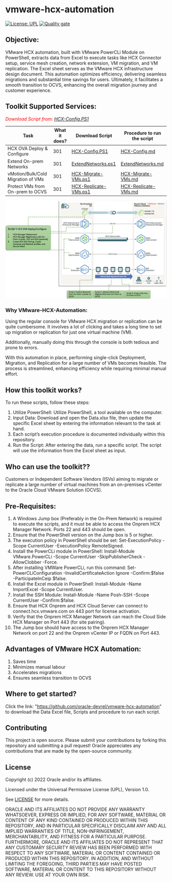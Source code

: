 # vmware-hcx-automation

[![License: UPL](https://img.shields.io/badge/license-UPL-green)](https://img.shields.io/badge/license-UPL-green) [![Quality gate](https://sonarcloud.io/api/project_badges/quality_gate?project=oracle-devrel_vmware-hcx-automation)](https://sonarcloud.io/dashboard?id=oracle-devrel_vmware-hcx-automation)


## Objective:

VMware HCX automation, built with VMware PowerCLi Module on PowerShell, extracts data from Excel to execute tasks like HCX Connector setup, service mesh creation, network extension, VM migration, and VM replication. The Excel sheet serves as the VMware HCX infrastructure design document. This automation optimizes efficiency, delivering seamless migrations and substantial time savings for users. Ultimately, it facilitates a smooth transition to OCVS, enhancing the overall migration journey and customer experience.


## Toolkit Supported Services:
<span style="color:red"> *Download Script from: [HCX-Config.PS1](https://github.com/oracle-devrel/vmware-hcx-automation/blob/develop/HCX-Config.ps1)* </span>


Task | What it does? | Download Script | Procedure to run the script
--- | --- | --- | --- 
HCX OVA Deploy & Configure | 301 | [HCX-Config.PS1](https://github.com/oracle-devrel/vmware-hcx-automation/blob/develop/HCX-Config.ps1) | [HCX-Config.md](https://github.com/oracle-devrel/vmware-hcx-automation/blob/develop/HCX-Config.md) 
Extend On-prem Networks | 301 | [ExtendNetworks.ps1](https://github.com/oracle-devrel/vmware-hcx-automation/blob/develop/ExtendNetworks.ps1) | [ExtendNetworks.md](https://github.com/oracle-devrel/vmware-hcx-automation/blob/develop/ExtendNetworks.md) 
vMotion/Bulk/Cold Migration of VMs | 301 | [HCX-Migrate-VMs.ps1](https://github.com/oracle-devrel/vmware-hcx-automation/blob/develop/HCX-Migrate-VMs.ps1) | [HCX-Migrate-VMs.md](https://github.com/oracle-devrel/vmware-hcx-automation/blob/develop/HCX-Migrate-VMs.md)
Protect VMs from On-prem to OCVS | 301 | [HCX-Replicate-VMs.ps1](https://github.com/oracle-devrel/vmware-hcx-automation/blob/develop/HCX-Replicate-VMs.ps1) | [HCX-Replicate-VMs.md](https://github.com/oracle-devrel/vmware-hcx-automation/blob/develop/HCX-Replicate-VMs.md) 

<img src="https://github.com/oracle-devrel/vmware-hcx-automation/blob/develop/Services.png" alt="drawing" width="1200"/>






### Why VMware-HCX-Automation:

Using the regular console for VMware HCX migration or replication can be quite cumbersome. It involves a lot of clicking and takes a long time to set up migration or replication for just one virtual machine (VM).

Additionally, manually doing this through the console is both tedious and prone to errors.

With this automation in place, performing single-click Deployment, Migration, and Replication for a large number of VMs becomes feasible. The process is streamlined, enhancing efficiency while requiring minimal manual effort.


## How this toolkit works?
To run these scripts, follow these steps:
1.  Utilize PowerShell: Utilize PowerShell, a tool available on the computer.
2.  Input Data: Download and open the Data.xlsx file, then update the specific Excel sheet by entering the information relevant to the task at hand.
3.	Each script’s execution procedure is documented individually within this repository.
4.	Run the Script: After entering the data, run a specific script. The script will use the information from the Excel sheet as input.



## Who can use the toolkit??

Customers or Independent Software Vendors (ISVs) aiming to migrate or replicate a large number of virtual machines from an on-premises vCenter to the Oracle Cloud VMware Solution (OCVS).


## Pre-Requisites:

1.	A Windows Jump box (Preferably in the On-Prem Network) is required to execute the scripts, and it must be able to access the Onprem HCX Manager Network. Ports 22 and 443 should be open.
2.	Ensure that the PowerShell version on the Jump box is 5 or higher.
3.	The execution policy in PowerShell should be set: Set-ExecutionPolicy -Scope CurrentUser -ExecutionPolicy RemoteSigned.
4.	Install the PowerCLi module in PowerShell: Install-Module VMware.PowerCLi -Scope CurrentUser -SkipPublisherCheck -AllowClobber -Force.
5.	After installing VMWare PowerCLi, run this command: Set-PowerCLiConfiguration -InvalidCertificateAction Ignore -Confirm:$false -ParticipateInCeip $false.
6.	Install the Excel module in PowerShell: Install-Module -Name ImportExcel -Scope CurrentUser.
7.	Install the SSH Module: Install-Module -Name Posh-SSH -Scope CurrentUser -Confirm:$false.
8.	Ensure that HCX Onprem and HCX Cloud Server can connect to connect.hcx.vmware.com on 443 port for license activation.
9.	Verify that the Onprem HCX Manager Network can reach the Cloud Side HCX Manager on Port 443 (for site pairing).
10.	The Jump box should have access to the Onprem HCX Manager Network on port 22 and the Onprem vCenter IP or FQDN on Port 443.


## Advantages of VMware HCX Automation:

1.	Saves time
2.	Minimizes manual labour
3.	Accelerates migrations
4.	Ensures seamless transition to OCVS



## Where to get started?

Click the link: "https://github.com/oracle-devrel/vmware-hcx-automation" to download the Data Excel file, Scripts and procedure to run  each script.



## Contributing
This project is open source.  Please submit your contributions by forking this repository and submitting a pull request!  Oracle appreciates any contributions that are made by the open-source community.

## License
Copyright (c) 2022 Oracle and/or its affiliates.

Licensed under the Universal Permissive License (UPL), Version 1.0.

See [LICENSE](LICENSE) for more details.

ORACLE AND ITS AFFILIATES DO NOT PROVIDE ANY WARRANTY WHATSOEVER, EXPRESS OR IMPLIED, FOR ANY SOFTWARE, MATERIAL OR CONTENT OF ANY KIND CONTAINED OR PRODUCED WITHIN THIS REPOSITORY, AND IN PARTICULAR SPECIFICALLY DISCLAIM ANY AND ALL IMPLIED WARRANTIES OF TITLE, NON-INFRINGEMENT, MERCHANTABILITY, AND FITNESS FOR A PARTICULAR PURPOSE.  FURTHERMORE, ORACLE AND ITS AFFILIATES DO NOT REPRESENT THAT ANY CUSTOMARY SECURITY REVIEW HAS BEEN PERFORMED WITH RESPECT TO ANY SOFTWARE, MATERIAL OR CONTENT CONTAINED OR PRODUCED WITHIN THIS REPOSITORY. IN ADDITION, AND WITHOUT LIMITING THE FOREGOING, THIRD PARTIES MAY HAVE POSTED SOFTWARE, MATERIAL OR CONTENT TO THIS REPOSITORY WITHOUT ANY REVIEW. USE AT YOUR OWN RISK. 
